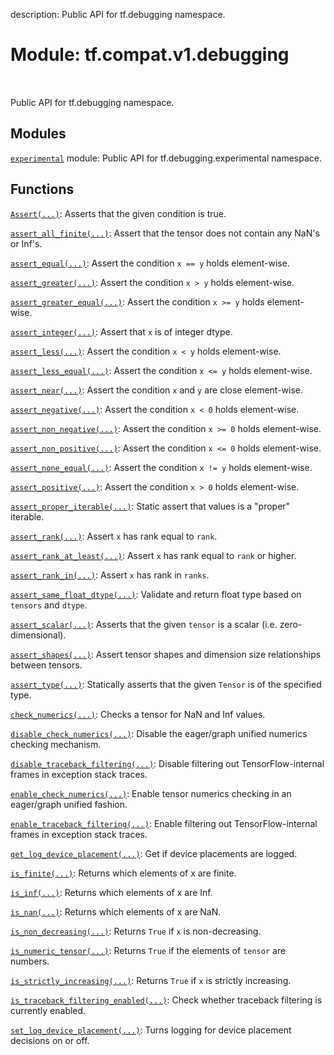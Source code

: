 description: Public API for tf.debugging namespace.

<div itemscope itemtype="http://developers.google.com/ReferenceObject">
<meta itemprop="name" content="tf.compat.v1.debugging" />
<meta itemprop="path" content="Stable" />
</div>

# Module: tf.compat.v1.debugging

<!-- Insert buttons and diff -->

<table class="tfo-notebook-buttons tfo-api nocontent" align="left">

</table>



Public API for tf.debugging namespace.



## Modules

[`experimental`](../../../tf/compat/v1/debugging/experimental.md) module: Public API for tf.debugging.experimental namespace.

## Functions

[`Assert(...)`](../../../tf/debugging/Assert.md): Asserts that the given condition is true.

[`assert_all_finite(...)`](../../../tf/compat/v1/verify_tensor_all_finite.md): Assert that the tensor does not contain any NaN's or Inf's.

[`assert_equal(...)`](../../../tf/compat/v1/assert_equal.md): Assert the condition `x == y` holds element-wise.

[`assert_greater(...)`](../../../tf/compat/v1/assert_greater.md): Assert the condition `x > y` holds element-wise.

[`assert_greater_equal(...)`](../../../tf/compat/v1/assert_greater_equal.md): Assert the condition `x >= y` holds element-wise.

[`assert_integer(...)`](../../../tf/compat/v1/assert_integer.md): Assert that `x` is of integer dtype.

[`assert_less(...)`](../../../tf/compat/v1/assert_less.md): Assert the condition `x < y` holds element-wise.

[`assert_less_equal(...)`](../../../tf/compat/v1/assert_less_equal.md): Assert the condition `x <= y` holds element-wise.

[`assert_near(...)`](../../../tf/compat/v1/assert_near.md): Assert the condition `x` and `y` are close element-wise.

[`assert_negative(...)`](../../../tf/compat/v1/assert_negative.md): Assert the condition `x < 0` holds element-wise.

[`assert_non_negative(...)`](../../../tf/compat/v1/assert_non_negative.md): Assert the condition `x >= 0` holds element-wise.

[`assert_non_positive(...)`](../../../tf/compat/v1/assert_non_positive.md): Assert the condition `x <= 0` holds element-wise.

[`assert_none_equal(...)`](../../../tf/compat/v1/assert_none_equal.md): Assert the condition `x != y` holds element-wise.

[`assert_positive(...)`](../../../tf/compat/v1/assert_positive.md): Assert the condition `x > 0` holds element-wise.

[`assert_proper_iterable(...)`](../../../tf/debugging/assert_proper_iterable.md): Static assert that values is a "proper" iterable.

[`assert_rank(...)`](../../../tf/compat/v1/assert_rank.md): Assert `x` has rank equal to `rank`.

[`assert_rank_at_least(...)`](../../../tf/compat/v1/assert_rank_at_least.md): Assert `x` has rank equal to `rank` or higher.

[`assert_rank_in(...)`](../../../tf/compat/v1/assert_rank_in.md): Assert `x` has rank in `ranks`.

[`assert_same_float_dtype(...)`](../../../tf/debugging/assert_same_float_dtype.md): Validate and return float type based on `tensors` and `dtype`.

[`assert_scalar(...)`](../../../tf/compat/v1/assert_scalar.md): Asserts that the given `tensor` is a scalar (i.e. zero-dimensional).

[`assert_shapes(...)`](../../../tf/compat/v1/debugging/assert_shapes.md): Assert tensor shapes and dimension size relationships between tensors.

[`assert_type(...)`](../../../tf/compat/v1/assert_type.md): Statically asserts that the given `Tensor` is of the specified type.

[`check_numerics(...)`](../../../tf/debugging/check_numerics.md): Checks a tensor for NaN and Inf values.

[`disable_check_numerics(...)`](../../../tf/debugging/disable_check_numerics.md): Disable the eager/graph unified numerics checking mechanism.

[`disable_traceback_filtering(...)`](../../../tf/debugging/disable_traceback_filtering.md): Disable filtering out TensorFlow-internal frames in exception stack traces.

[`enable_check_numerics(...)`](../../../tf/debugging/enable_check_numerics.md): Enable tensor numerics checking in an eager/graph unified fashion.

[`enable_traceback_filtering(...)`](../../../tf/debugging/enable_traceback_filtering.md): Enable filtering out TensorFlow-internal frames in exception stack traces.

[`get_log_device_placement(...)`](../../../tf/debugging/get_log_device_placement.md): Get if device placements are logged.

[`is_finite(...)`](../../../tf/math/is_finite.md): Returns which elements of x are finite.

[`is_inf(...)`](../../../tf/math/is_inf.md): Returns which elements of x are Inf.

[`is_nan(...)`](../../../tf/math/is_nan.md): Returns which elements of x are NaN.

[`is_non_decreasing(...)`](../../../tf/math/is_non_decreasing.md): Returns `True` if `x` is non-decreasing.

[`is_numeric_tensor(...)`](../../../tf/debugging/is_numeric_tensor.md): Returns `True` if the elements of `tensor` are numbers.

[`is_strictly_increasing(...)`](../../../tf/math/is_strictly_increasing.md): Returns `True` if `x` is strictly increasing.

[`is_traceback_filtering_enabled(...)`](../../../tf/debugging/is_traceback_filtering_enabled.md): Check whether traceback filtering is currently enabled.

[`set_log_device_placement(...)`](../../../tf/debugging/set_log_device_placement.md): Turns logging for device placement decisions on or off.

